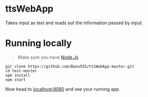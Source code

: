# ttsWebApp
Takes input as text and reads out the information passed by input.

# Running locally
> Make sure you have [Node.Js](https://nodejs.org/en/)
```
git clone https://github.com/Banu555/ttsWebApp-master.git
cd test-master
npm install
npm start
```
Now head to [localhost:8080](http://localhost:8080/) and see your running app.
